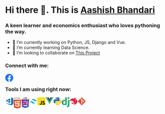 # Hi there 👋. This is [Aashish Bhandari](https://www.awebisam.com)

### A keen learner and economics enthusiast who loves pythoning the way.

- 🔭 I’m currently working on Python, JS, Django and Vue.
- 🌱 I’m currently learning Data Science.
- 👯 I’m looking to collaborate on [This Project](https://github.com/awebisam/ncellapp_django/)


### Connect with me:


<a href="https://facebook.com/awebisam"><img align="left" alt="Visual Studio Code" width="26px" src="https://raw.githubusercontent.com/awebisam/awebisam/main/fb.png" /></a>

<br />

### Tools I am using right now:


<img align="left" alt="Visual Studio Code" width="26px" src="https://raw.githubusercontent.com/awebisam/awebisam/main/vscode.png" />
<img align="left" alt="HTML5" width="26px" src="https://raw.githubusercontent.com/awebisam/awebisam/main/html.png" />
<img align="left" alt="CSS3" width="26px" src="https://raw.githubusercontent.com/awebisam/awebisam/main/css.png" />
<img align="left" alt="tailwind" width="26px" src="https://raw.githubusercontent.com/awebisam/awebisam/main/tailwind.png" />
<img align="left" alt="js" width="26px" src="https://raw.githubusercontent.com/awebisam/awebisam/main/js.png" />
<img align="left" alt="vue" width="26px" src="https://raw.githubusercontent.com/awebisam/awebisam/main/vue.png" />
<img align="left" alt="python" width="26px" src="https://raw.githubusercontent.com/awebisam/awebisam/main/python.png" />
<img align="left" alt="django" width="26px" src="https://raw.githubusercontent.com/awebisam/awebisam/main/django.png" />
<img align="left" alt="nest" width="26px" src="https://raw.githubusercontent.com/awebisam/awebisam/main/Nest%20JS.png" />
<img align="left" alt="git" width="26px" src="https://raw.githubusercontent.com/awebisam/awebisam/main/git.png" />
